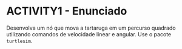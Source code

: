 # ACTIVITY1 - Enunciado

Desenvolva um nó que mova a tartaruga em um percurso quadrado utilizando comandos de velocidade linear e angular. Use o pacote `turtlesim`.
